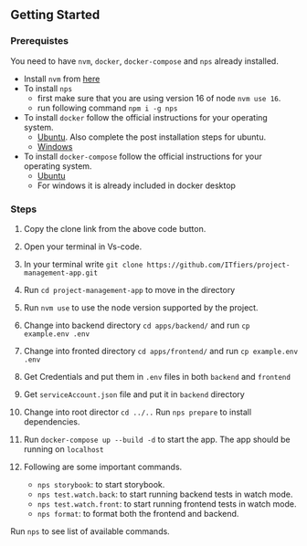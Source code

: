 ## Getting Started

### Prerequistes

You need to have `nvm`, `docker`, `docker-compose` and `nps` already installed.

- Install `nvm` from [here](https://github.com/nvm-sh/nvm)
- To install `nps`
  - first make sure that you are using version 16 of node `nvm use 16`.
  - run following command `npm i -g nps`
- To install `docker` follow the official instructions for your operating system.
  - [Ubuntu](https://docs.docker.com/engine/install/ubuntu/). Also complete the post installation steps for ubuntu.
  - [Windows](https://docs.docker.com/docker-for-windows/install/)
- To install `docker-compose` follow the official instructions for your operating system.
  - [Ubuntu](https://docs.docker.com/compose/install/)
  - For windows it is already included in docker desktop

### Steps

1. Copy the clone link from the above code button.

2. Open your terminal in Vs-code.

3. In your terminal write `git clone https://github.com/ITfiers/project-management-app.git`

4. Run `cd project-management-app` to move in the directory

5. Run `nvm use` to use the node version supported by the project.

6. Change into backend directory `cd apps/backend/` and run `cp example.env .env`

7. Change into fronted directory `cd apps/frontend/` and run `cp example.env .env`

8. Get Credentials and put them in `.env` files in both `backend` and `frontend`

9. Get `serviceAccount.json` file and put it in `backend` directory

10. Change into root director `cd ../..` Run `nps prepare` to install dependencies.

11. Run `docker-compose up --build -d` to start the app. The app should be running on `localhost`

12. Following are some important commands.
    - `nps storybook`: to start storybook.
    - `nps test.watch.back`: to start running backend tests in watch mode.
    - `nps test.watch.front`: to start running frontend tests in watch mode.
    - `nps format`: to format both the frontend and backend.

Run `nps` to see list of available commands.
